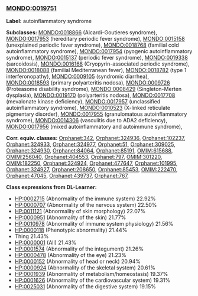 
### [MONDO:0019751](http://purl.obolibrary.org/obo/MONDO_0019751)
**Label:** autoinflammatory syndrome

**Subclasses:** [MONDO:0018866](http://purl.obolibrary.org/obo/MONDO_0018866) (Aicardi-Goutieres syndrome), [MONDO:0017953](http://purl.obolibrary.org/obo/MONDO_0017953) (hereditary periodic fever syndrome), [MONDO:0015158](http://purl.obolibrary.org/obo/MONDO_0015158) (unexplained periodic fever syndrome), [MONDO:0018768](http://purl.obolibrary.org/obo/MONDO_0018768) (familial cold autoinflammatory syndrome), [MONDO:0017954](http://purl.obolibrary.org/obo/MONDO_0017954) (pyogenic autoinflammatory syndrome), [MONDO:0015137](http://purl.obolibrary.org/obo/MONDO_0015137) (periodic fever syndrome), [MONDO:0019338](http://purl.obolibrary.org/obo/MONDO_0019338) (sarcoidosis), [MONDO:0016168](http://purl.obolibrary.org/obo/MONDO_0016168) (Cryopyrin-associated periodic syndrome), [MONDO:0018088](http://purl.obolibrary.org/obo/MONDO_0018088) (familial Mediterranean fever), [MONDO:0018782](http://purl.obolibrary.org/obo/MONDO_0018782) (type 1 interferonopathy), [MONDO:0009105](http://purl.obolibrary.org/obo/MONDO_0009105) (syndromic diarrhea), [MONDO:0018593](http://purl.obolibrary.org/obo/MONDO_0018593) (primary polyarteritis nodosa), [MONDO:0009726](http://purl.obolibrary.org/obo/MONDO_0009726) (Proteasome disability syndrome), [MONDO:0008429](http://purl.obolibrary.org/obo/MONDO_0008429) (Singleton-Merten dysplasia), [MONDO:0019170](http://purl.obolibrary.org/obo/MONDO_0019170) (polyarteritis nodosa), [MONDO:0017708](http://purl.obolibrary.org/obo/MONDO_0017708) (mevalonate kinase deficiency), [MONDO:0017957](http://purl.obolibrary.org/obo/MONDO_0017957) (unclassified autoinflammatory syndrome), [MONDO:0010523](http://purl.obolibrary.org/obo/MONDO_0010523) (X-linked reticulate pigmentary disorder), [MONDO:0017955](http://purl.obolibrary.org/obo/MONDO_0017955) (granulomatous autoinflammatory syndrome), [MONDO:0014306](http://purl.obolibrary.org/obo/MONDO_0014306) (vasculitis due to ADA2 deficiency), [MONDO:0017956](http://purl.obolibrary.org/obo/MONDO_0017956) (mixed autoinflammatory and autoimmune syndrome), 

**Corr. equiv. classes:** [Orphanet:342](http://www.orpha.net/ORDO/Orphanet_342), [Orphanet:324936](http://www.orpha.net/ORDO/Orphanet_324936), [Orphanet:102237](http://www.orpha.net/ORDO/Orphanet_102237), [Orphanet:324933](http://www.orpha.net/ORDO/Orphanet_324933), [Orphanet:324977](http://www.orpha.net/ORDO/Orphanet_324977), [Orphanet:51](http://www.orpha.net/ORDO/Orphanet_51), [Orphanet:309025](http://www.orpha.net/ORDO/Orphanet_309025), [Orphanet:324930](http://www.orpha.net/ORDO/Orphanet_324930), [Orphanet:84064](http://www.orpha.net/ORDO/Orphanet_84064), [Orphanet:85191](http://www.orpha.net/ORDO/Orphanet_85191), [OMIM:615688](http://purl.obolibrary.org/obo/OMIM_615688), [OMIM:256040](http://purl.obolibrary.org/obo/OMIM_256040), [Orphanet:404553](http://www.orpha.net/ORDO/Orphanet_404553), [Orphanet:797](http://www.orpha.net/ORDO/Orphanet_797), [OMIM:301220](http://purl.obolibrary.org/obo/OMIM_301220), [OMIM:182250](http://purl.obolibrary.org/obo/OMIM_182250), [Orphanet:324924](http://www.orpha.net/ORDO/Orphanet_324924), [Orphanet:477647](http://www.orpha.net/ORDO/Orphanet_477647), [Orphanet:101995](http://www.orpha.net/ORDO/Orphanet_101995), [Orphanet:324927](http://www.orpha.net/ORDO/Orphanet_324927), [Orphanet:208650](http://www.orpha.net/ORDO/Orphanet_208650), [Orphanet:85453](http://www.orpha.net/ORDO/Orphanet_85453), [OMIM:222470](http://purl.obolibrary.org/obo/OMIM_222470), [Orphanet:47045](http://www.orpha.net/ORDO/Orphanet_47045), [Orphanet:439737](http://www.orpha.net/ORDO/Orphanet_439737), [Orphanet:767](http://www.orpha.net/ORDO/Orphanet_767), 

**Class expressions from DL-Learner:**

- [HP:0002715](http://purl.obolibrary.org/obo/HP_0002715) (Abnormality of the immune system) 22.92%
- [HP:0000707](http://purl.obolibrary.org/obo/HP_0000707) (Abnormality of the nervous system) 22.50%
- [HP:0011121](http://purl.obolibrary.org/obo/HP_0011121) (Abnormality of skin morphology) 22.07%
- [HP:0000951](http://purl.obolibrary.org/obo/HP_0000951) (Abnormality of the skin) 21.77%
- [HP:0010978](http://purl.obolibrary.org/obo/HP_0010978) (Abnormality of immune system physiology) 21.56%
- [HP:0000118](http://purl.obolibrary.org/obo/HP_0000118) (Phenotypic abnormality) 21.44%
- Thing 21.43%
- [HP:0000001](http://purl.obolibrary.org/obo/HP_0000001) (All) 21.43%
- [HP:0001574](http://purl.obolibrary.org/obo/HP_0001574) (Abnormality of the integument) 21.26%
- [HP:0000478](http://purl.obolibrary.org/obo/HP_0000478) (Abnormality of the eye) 21.23%
- [HP:0000152](http://purl.obolibrary.org/obo/HP_0000152) (Abnormality of head or neck) 20.94%
- [HP:0000924](http://purl.obolibrary.org/obo/HP_0000924) (Abnormality of the skeletal system) 20.61%
- [HP:0001939](http://purl.obolibrary.org/obo/HP_0001939) (Abnormality of metabolism/homeostasis) 19.37%
- [HP:0001626](http://purl.obolibrary.org/obo/HP_0001626) (Abnormality of the cardiovascular system) 19.31%
- [HP:0025031](http://purl.obolibrary.org/obo/HP_0025031) (Abnormality of the digestive system) 19.15%


